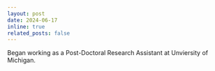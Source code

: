 ```yaml
---
layout: post
date: 2024-06-17
inline: true
related_posts: false
---
```

Began working as a Post-Doctoral Research Assistant at Unviersity of Michigan. 
